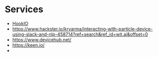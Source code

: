 # Services

- [HookIO](http://hook.io/)
- https://www.hackster.io/krvarma/interacting-with-particle-device-using-slack-and-nlp-458714?ref=search&ref_id=wit.ai&offset=0
- https://www.devicehub.net/
- https://keen.io/
- 